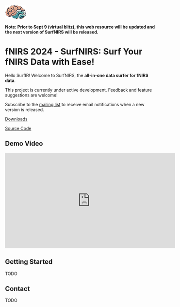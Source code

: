 ![](logo.png)

**Note: Prior to Sept 9 (virtual blitz), this web resource will be updated and the next version of SurfNIRS will be released.**

# fNIRS 2024 - SurfNIRS: Surf Your fNIRS Data with Ease!
Hello SurfIR! Welcome to SurfNIRS, the **all-in-one data surfer for fNIRS data**.

This project is currently under active development. Feedback and feature suggestions are welcome!

Subscribe to the [mailing list](https://uwo.eu.qualtrics.com/jfe/form/SV_8dgnzv86fjWNSl0) to receive email notifications when a new version is released.

[Downloads](https://github.com/Western-SPRINT/SurfNIRS/releases)

[Source Code](https://github.com/Western-SPRINT/SurfNIRS/)

## Demo Video

<iframe id="video" width="560" height="315" src="https://github.com/user-attachments/assets/dd543d11-ceba-441f-b093-908c1eb582f8" frameborder="0" allow="autoplay; encrypted-media" allowfullscreen=""></iframe>

## Getting Started
TODO

## Contact
TODO
